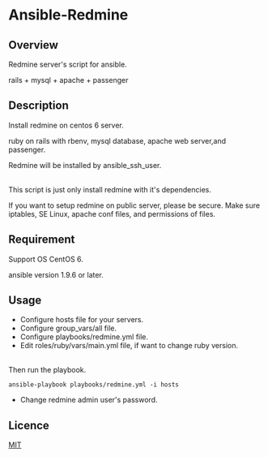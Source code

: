 Ansible-Redmine
====

## Overview

Redmine server's script for ansible.

rails + mysql + apache + passenger


## Description
Install redmine on centos 6 server.

ruby on rails with rbenv, mysql database, apache web server,and passenger.

Redmine will be installed by ansible_ssh_user.


<br>
This script is just only install redmine with it's dependencies. 

If you want to setup redmine on public server, please be secure.
Make sure iptables, SE Linux, apache conf files, and permissions of files.

## Requirement
Support OS CentOS 6.

ansible version 1.9.6 or later.

## Usage
- Configure hosts file for your servers.
- Configure group_vars/all file.
- Configure playbooks/redmine.yml file.
- Edit roles/ruby/vars/main.yml file, if want to change ruby version.

<br>
Then run the playbook.

```
ansible-playbook playbooks/redmine.yml -i hosts
```

- Change redmine admin user's password.

## Licence

[MIT](https://opensource.org/licenses/mit-license.php)

